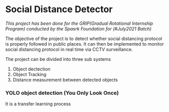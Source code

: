 # **Social Distance Detector**
*This project has been done for the GRIP(Gradual Rotational Internship Program) conducted by the Spasrk Foundation for  (#July2021 Batch)*

The objective of the project is to detect whether social distancing protocol is properly followed in public places. It can then be implemented to monitor social distancing protocol in real time via CCTV surveillance.

The project can be divided into three sub systems
1. Object dectection 
2. Object Tracking
3. Distance measurement between detected objects

### YOLO object detection (You Only Look Once) 
It is a transfer learning process

